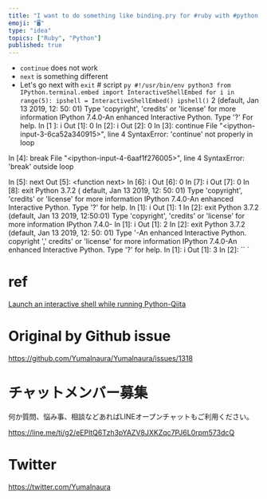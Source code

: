 ```yaml
---
title: "I want to do something like binding.pry for #ruby with #python (follow"
emoji: "🖥"
type: "idea"
topics: ["Ruby", "Python"]
published: true
---
```


<ul><li> <code>continue</code> does not work </li><li> <code>next</code> is something different </li><li> Let&#39;s go next with <code>exit</code> # script <code>py #!/usr/bin/env python3 from IPython.terminal.embed import InteractiveShellEmbed for i in range(5): ipshell = InteractiveShellEmbed() ipshell()</code> 2 (default, Jan 13 2019, 12: 50: 01) Type &#39;copyright&#39;, &#39;credits&#39; or &#39;license&#39; for more information IPython 7.4.0-An enhanced Interactive Python. Type &#39;?&#39; For help. In [1 ]: i Out [1]: 0 In [2]: i Out [2]: 0 In [3]: continue File &quot;&lt;ipython-input-3-6ca52a340915&gt;&quot;, line 4 SyntaxError: &#39;continue&#39; not properly in loop </li></ul><p> In [4]: break File &quot;&lt;ipython-input-4-6aaf1f276005&gt;&quot;, line 4 SyntaxError: &#39;break&#39; outside loop </p><p> In [5]: next Out [5]: &lt;function next&gt; In [6]: i Out [6]: 0 In [7]: i Out [7]: 0 In [8]: exit Python 3.7.2 ( default, Jan 13 2019, 12: 50: 01) Type &#39;copyright&#39;, &#39;credits&#39; or &#39;license&#39; for more information IPython 7.4.0-An enhanced Interactive Python. Type &#39;?&#39; for help. In [1]: i Out [1]: 1 In [2]: exit Python 3.7.2 (default, Jan 13 2019, 12:50:01) Type &#39;copyright&#39;, &#39;credits&#39; or &#39;license&#39; for more information IPython 7.4.0- In [1]: i Out [1]: 2 In [2]: exit Python 3.7.2 (default, Jan 13 2019, 12: 50: 01) Type &#39;-An enhanced Interactive Python. copyright &#39;,&#39; credits&#39; or &#39;license&#39; for more information IPython 7.4.0-An enhanced Interactive Python. Type &#39;?&#39; for help. In [1]: i Out [1]: 3 In [2]: `` ` </p><h1> ref </h1><p> <a href="https://qiita.com/taise/items/063829ac89bf1def36d0">Launch an interactive shell while running Python-Qiita</a> </p>

# Original by Github issue

https://github.com/YumaInaura/YumaInaura/issues/1318








<!-- Update From Qiita API -->

# チャットメンバー募集


何か質問、悩み事、相談などあればLINEオープンチャットもご利用ください。

https://line.me/ti/g2/eEPltQ6Tzh3pYAZV8JXKZqc7PJ6L0rpm573dcQ





# Twitter


https://twitter.com/YumaInaura


<!-- Update From Qiita API -->


